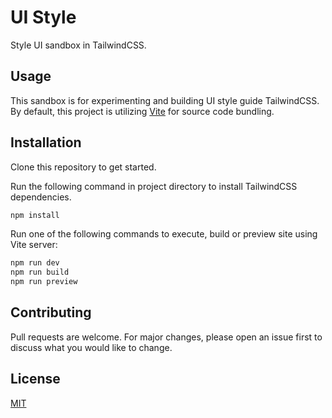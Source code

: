 # UI Style
Style UI sandbox in TailwindCSS.

## Usage
This sandbox is for experimenting and building UI style guide TailwindCSS. By default, this project is utilizing [Vite](https://vitejs.dev/) for source code bundling.

## Installation
Clone this repository to get started.

Run the following command in project directory to install TailwindCSS dependencies.
```bash
npm install
```

Run one of the following commands to execute, build or preview site using Vite server:
```bash
npm run dev
npm run build
npm run preview
```

## Contributing
Pull requests are welcome. For major changes, please open an issue first to discuss what you would like to change.

## License
[MIT](https://github.com/mkfizi/ui-style/blob/main/LICENSE)

